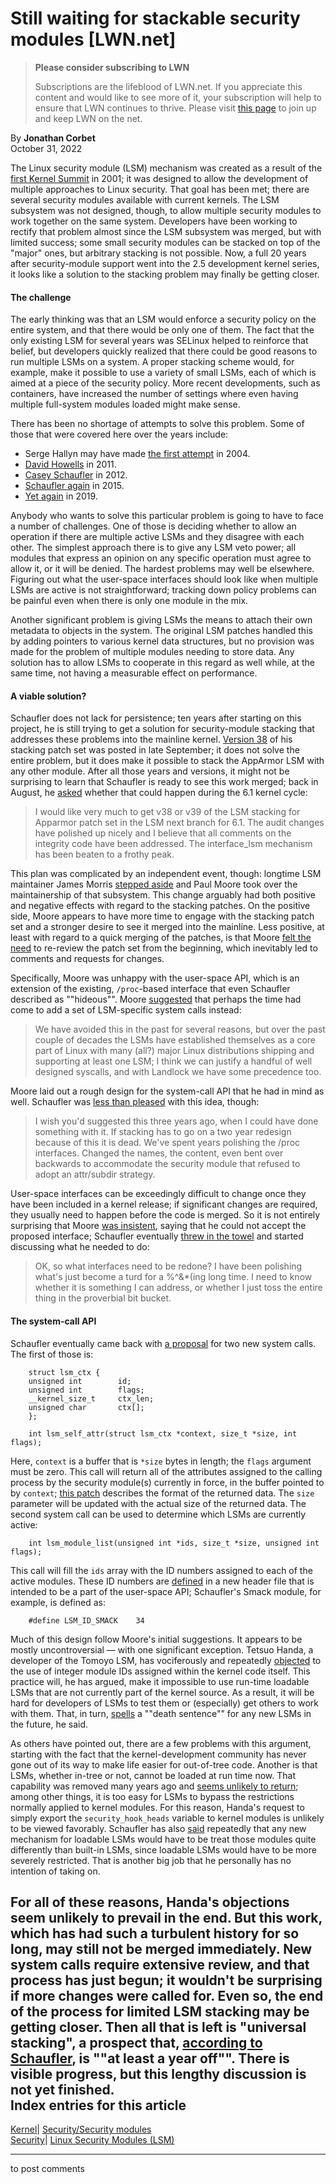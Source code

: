 # Still waiting for stackable security modules [LWN.net]

> **Please consider subscribing to LWN**
> 
> Subscriptions are the lifeblood of LWN.net. If you appreciate this content and would like to see more of it, your subscription will help to ensure that LWN continues to thrive. Please visit [this page](/Promo/nst-nag1/subscribe) to join up and keep LWN on the net. 

By **Jonathan Corbet**  
October 31, 2022 

The Linux security module (LSM) mechanism was created as a result of the [first Kernel Summit](/2001/features/KernelSummit/) in 2001; it was designed to allow the development of multiple approaches to Linux security. That goal has been met; there are several security modules available with current kernels. The LSM subsystem was not designed, though, to allow multiple security modules to work together on the same system. Developers have been working to rectify that problem almost since the LSM subsystem was merged, but with limited success; some small security modules can be stacked on top of the "major" ones, but arbitrary stacking is not possible. Now, a full 20 years after security-module support went into the 2.5 development kernel series, it looks like a solution to the stacking problem may finally be getting closer. 

#### The challenge

The early thinking was that an LSM would enforce a security policy on the entire system, and that there would be only one of them. The fact that the only existing LSM for several years was SELinux helped to reinforce that belief, but developers quickly realized that there could be good reasons to run multiple LSMs on a system. A proper stacking scheme would, for example, make it possible to use a variety of small LSMs, each of which is aimed at a piece of the security policy. More recent developments, such as containers, have increased the number of settings where even having multiple full-system modules loaded might make sense. 

There has been no shortage of attempts to solve this problem. Some of those that were covered here over the years include: 

  * Serge Hallyn may have made [the first attempt](/Articles/110432/) in 2004. 
  * [David Howells](/Articles/426921/) in 2011. 
  * [Casey Schaufler](/Articles/518345/) in 2012. 
  * [Schaufler again](/Articles/635771/) in 2015. 
  * [Yet again](/Articles/804906/) in 2019. 



Anybody who wants to solve this particular problem is going to have to face a number of challenges. One of those is deciding whether to allow an operation if there are multiple active LSMs and they disagree with each other. The simplest approach there is to give any LSM veto power; all modules that express an opinion on any specific operation must agree to allow it, or it will be denied. The hardest problems may well be elsewhere. Figuring out what the user-space interfaces should look like when multiple LSMs are active is not straightforward; tracking down policy problems can be painful even when there is only one module in the mix. 

Another significant problem is giving LSMs the means to attach their own metadata to objects in the system. The original LSM patches handled this by adding pointers to various kernel data structures, but no provision was made for the problem of multiple modules needing to store data. Any solution has to allow LSMs to cooperate in this regard as well while, at the same time, not having a measurable effect on performance. 

#### A viable solution?

Schaufler does not lack for persistence; ten years after starting on this project, he is still trying to get a solution for security-module stacking that addresses these problems into the mainline kernel. [Version 38](/ml/linux-security-module/20220927195421.14713-1-casey%40schaufler-ca.com/) of his stacking patch set was posted in late September; it does not solve the entire problem, but it does make it possible to stack the AppArmor LSM with any other module. After all those years and versions, it might not be surprising to learn that Schaufler is ready to see this work merged; back in August, he [asked](/ml/linux-security-module/791e13b5-bebd-12fc-53de-e9a86df23836@schaufler-ca.com/) whether that could happen during the 6.1 kernel cycle: 

> I would like very much to get v38 or v39 of the LSM stacking for Apparmor patch set in the LSM next branch for 6.1. The audit changes have polished up nicely and I believe that all comments on the integrity code have been addressed. The interface_lsm mechanism has been beaten to a frothy peak. 

This plan was complicated by an independent event, though: longtime LSM maintainer James Morris [stepped aside](/ml/linux-security-module/165731248606.335227.15503387932450699761.stgit@olly/) and Paul Moore took over the maintainership of that subsystem. This change arguably had both positive and negative effects with regard to the stacking patches. On the positive side, Moore appears to have more time to engage with the stacking patch set and a stronger desire to see it merged into the mainline. Less positive, at least with regard to a quick merging of the patches, is that Moore [felt the need](/ml/linux-security-module/CAHC9VhSF8hWg=7tbFiCrizNF61vpwJcU3793LcStiu-anW4i1g@mail.gmail.com/) to re-review the patch set from the beginning, which inevitably led to comments and requests for changes. 

Specifically, Moore was unhappy with the user-space API, which is an extension of the existing, `/proc`-based interface that even Schaufler described as ""hideous"". Moore [suggested](/ml/linux-security-module/CAHC9VhTDGwO789t59EyOV0SwnwGrdyBhRiuJpoY7cB4MSe02BQ@mail.gmail.com/) that perhaps the time had come to add a set of LSM-specific system calls instead: 

> We have avoided this in the past for several reasons, but over the past couple of decades the LSMs have established themselves as a core part of Linux with many (all?) major Linux distributions shipping and supporting at least one LSM; I think we can justify a handful of well designed syscalls, and with Landlock we have some precedence too. 

Moore laid out a rough design for the system-call API that he had in mind as well. Schaufler was [less than pleased](/ml/linux-security-module/e2b6ae44-1037-666f-5012-6abd4d46c0b7@schaufler-ca.com/) with this idea, though: 

> I wish you'd suggested this three years ago, when I could have done something with it. If stacking has to go on a two year redesign because of this it is dead. We've spent years polishing the /proc interfaces. Changed the names, the content, even bent over backwards to accommodate the security module that refused to adopt an attr/subdir strategy. 

User-space interfaces can be exceedingly difficult to change once they have been included in a kernel release; if significant changes are required, they usually need to happen before the code is merged. So it is not entirely surprising that Moore [was insistent](/ml/linux-security-module/CAHC9VhQ+UcJw4G=VHNE8wMa+EBG-UcoZ7ox0vNqLHoSKAd9XZQ@mail.gmail.com/), saying that he could not accept the proposed interface; Schaufler eventually [threw in the towel](/ml/linux-security-module/9f79faa7-0d6a-c023-4561-15a261d4c60d@schaufler-ca.com/) and started discussing what he needed to do: 

> OK, so what interfaces need to be redone? I have been polishing what's just become a turd for a %^&*(ing long time. I need to know whether it is something I can address, or whether I just toss the entire thing in the proverbial bit bucket. 

#### The system-call API

Schaufler eventually came back with [a proposal](/ml/linux-kernel/20221025184519.13231-1-casey@schaufler-ca.com/) for two new system calls. The first of those is: 
    
    
        struct lsm_ctx {
    	unsigned int		id;
    	unsigned int		flags;
    	__kernel_size_t		ctx_len;
    	unsigned char		ctx[];
        };
    
        int lsm_self_attr(struct lsm_ctx *context, size_t *size, int flags);
    

Here, `context` is a buffer that is `*size` bytes in length; the `flags` argument must be zero. This call will return all of the attributes assigned to the calling process by the security module(s) currently in force, in the buffer pointed to by `context`; [this patch](/ml/linux-kernel/20221025184519.13231-7-casey@schaufler-ca.com/) describes the format of the returned data. The `size` parameter will be updated with the actual size of the returned data. The second system call can be used to determine which LSMs are currently active: 
    
    
        int lsm_module_list(unsigned int *ids, size_t *size, unsigned int flags);
    

This call will fill the `ids` array with the ID numbers assigned to each of the active modules. These ID numbers are [defined](/ml/linux-kernel/20221025184519.13231-3-casey@schaufler-ca.com/) in a new header file that is intended to be a part of the user-space API; Schaufler's Smack module, for example, is defined as: 
    
    
        #define LSM_ID_SMACK	34
    

Much of this design follow Moore's initial suggestions. It appears to be mostly uncontroversial — with one significant exception. Tetsuo Handa, a developer of the Tomoyo LSM, has vociferously and repeatedly [objected](/ml/linux-security-module/a0567b10-fa83-50f4-7bf6-937e0c677e60@I-love.SAKURA.ne.jp/) to the use of integer module IDs assigned within the kernel code itself. This practice will, he has argued, make it impossible to use run-time loadable LSMs that are not currently part of the kernel source. As a result, it will be hard for developers of LSMs to test them or (especially) get others to work with them. That, in turn, [spells](/ml/linux-security-module/ff43e254-0f41-3f4f-f04d-63b76bed2ccf@I-love.SAKURA.ne.jp/) a ""death sentence"" for any new LSMs in the future, he said. 

As others have pointed out, there are a few problems with this argument, starting with the fact that the kernel-development community has never gone out of its way to make life easier for out-of-tree code. Another is that LSMs, whether in-tree or not, cannot be loaded at run time now. That capability was removed many years ago and [seems unlikely to return](/Articles/526983/); among other things, it is too easy for LSMs to bypass the restrictions normally applied to kernel modules. For this reason, Handa's request to simply export the `security_hook_heads` variable to kernel modules is unlikely to be viewed favorably. Schaufler has also [said](/ml/linux-security-module/cc14bbde-529e-376c-7d27-8512ec677db3@schaufler-ca.com/) repeatedly that any new mechanism for loadable LSMs would have to be treat those modules quite differently than built-in LSMs, since loadable LSMs would have to be more severely restricted. That is another big job that he personally has no intention of taking on. 

For all of these reasons, Handa's objections seem unlikely to prevail in the end. But this work, which has had such a turbulent history for so long, may still not be merged immediately. New system calls require extensive review, and that process has just begun; it wouldn't be surprising if more changes were called for. Even so, the end of the process for limited LSM stacking may be getting closer. Then all that is left is "universal stacking", a prospect that, [according to Schaufler](/ml/linux-security-module/7d0feee1-a9e6-ac82-6962-89b17af025eb@schaufler-ca.com/), is ""at least a year off"". There is visible progress, but this lengthy discussion is not yet finished.  
Index entries for this article  
---  
[Kernel](/Kernel/Index)| [Security/Security modules](/Kernel/Index#Security-Security_modules)  
[Security](/Security/Index/)| [Linux Security Modules (LSM)](/Security/Index/#Linux_Security_Modules_LSM)  
  


* * *

to post comments 
